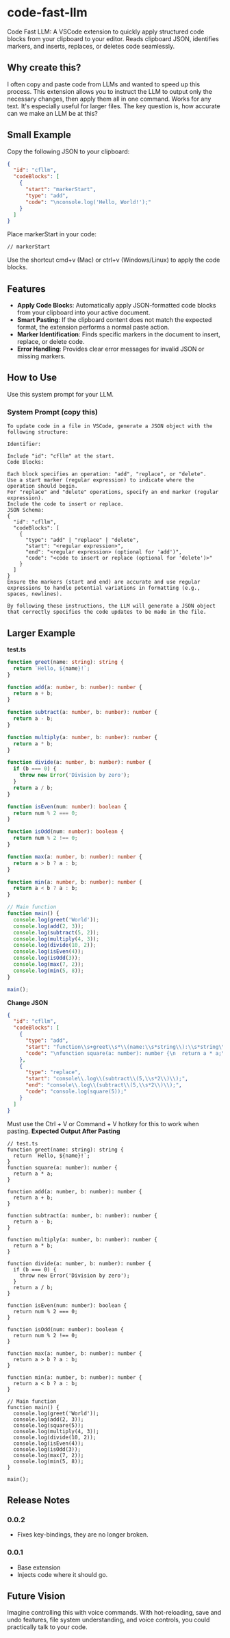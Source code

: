 # code-fast-llm

Code Fast LLM: A VSCode extension to quickly apply structured code blocks from your clipboard to your editor. Reads clipboard JSON, identifies markers, and inserts, replaces, or deletes code seamlessly.

## Why create this?

I often copy and paste code from LLMs and wanted to speed up this process. This extension allows you to instruct the LLM to output only the necessary changes, then apply them all in one command. Works for any text. It's especially useful for larger files. The key question is, how accurate can we make an LLM be at this?

## Small Example

Copy the following JSON to your clipboard:

```json
{
  "id": "cfllm",
  "codeBlocks": [
    {
      "start": "markerStart",
      "type": "add",
      "code": "\nconsole.log('Hello, World!');"
    }
  ]
}
```

Place markerStart in your code:

```txt
// markerStart
```

Use the shortcut cmd+v (Mac) or ctrl+v (Windows/Linux) to apply the code blocks.

## Features

- **Apply Code Block**s: Automatically apply JSON-formatted code blocks from your clipboard into your active document.
- **Smart Pasting**: If the clipboard content does not match the expected format, the extension performs a normal paste action.
- **Marker Identification**: Finds specific markers in the document to insert, replace, or delete code.
- **Error Handling**: Provides clear error messages for invalid JSON or missing markers.

## How to Use

Use this system prompt for your LLM.

### System Prompt (copy this)

```
To update code in a file in VSCode, generate a JSON object with the following structure:

Identifier:

Include "id": "cfllm" at the start.
Code Blocks:

Each block specifies an operation: "add", "replace", or "delete".
Use a start marker (regular expression) to indicate where the operation should begin.
For "replace" and "delete" operations, specify an end marker (regular expression).
Include the code to insert or replace.
JSON Schema:
{
  "id": "cfllm",
  "codeBlocks": [
    {
      "type": "add" | "replace" | "delete",
      "start": "<regular expression>",
      "end": "<regular expression> (optional for 'add')",
      "code": "<code to insert or replace (optional for 'delete')>"
    }
  ]
}
Ensure the markers (start and end) are accurate and use regular expressions to handle potential variations in formatting (e.g., spaces, newlines).

By following these instructions, the LLM will generate a JSON object that correctly specifies the code updates to be made in the file.
```

## Larger Example

**test.ts**

```ts
function greet(name: string): string {
  return `Hello, ${name}!`;
}

function add(a: number, b: number): number {
  return a + b;
}

function subtract(a: number, b: number): number {
  return a - b;
}

function multiply(a: number, b: number): number {
  return a * b;
}

function divide(a: number, b: number): number {
  if (b === 0) {
    throw new Error('Division by zero');
  }
  return a / b;
}

function isEven(num: number): boolean {
  return num % 2 === 0;
}

function isOdd(num: number): boolean {
  return num % 2 !== 0;
}

function max(a: number, b: number): number {
  return a > b ? a : b;
}

function min(a: number, b: number): number {
  return a < b ? a : b;
}

// Main function
function main() {
  console.log(greet('World'));
  console.log(add(2, 3));
  console.log(subtract(5, 2));
  console.log(multiply(4, 3));
  console.log(divide(10, 2));
  console.log(isEven(4));
  console.log(isOdd(3));
  console.log(max(7, 2));
  console.log(min(5, 8));
}

main();
```

**Change JSON**

```json
{
  "id": "cfllm",
  "codeBlocks": [
    {
      "type": "add",
      "start": "function\\s+greet\\s*\\(name:\\s*string\\):\\s*string\\s*\\{\\s*return\\s*`Hello,\\s*\\${name}!`;\\s*\\}",
      "code": "\nfunction square(a: number): number {\n  return a * a;\n}\n"
    },
    {
      "type": "replace",
      "start": "console\\.log\\(subtract\\(5,\\s*2\\)\\);",
      "end": "console\\.log\\(subtract\\(5,\\s*2\\)\\);",
      "code": "console.log(square(5));"
    }
  ]
}
```

Must use the Ctrl + V or Command + V hotkey for this to work when pasting.
**Expected Output After Pasting**

```
// test.ts
function greet(name: string): string {
  return `Hello, ${name}!`;
}
function square(a: number): number {
  return a * a;
}

function add(a: number, b: number): number {
  return a + b;
}

function subtract(a: number, b: number): number {
  return a - b;
}

function multiply(a: number, b: number): number {
  return a * b;
}

function divide(a: number, b: number): number {
  if (b === 0) {
    throw new Error('Division by zero');
  }
  return a / b;
}

function isEven(num: number): boolean {
  return num % 2 === 0;
}

function isOdd(num: number): boolean {
  return num % 2 !== 0;
}

function max(a: number, b: number): number {
  return a > b ? a : b;
}

function min(a: number, b: number): number {
  return a < b ? a : b;
}

// Main function
function main() {
  console.log(greet('World'));
  console.log(add(2, 3));
  console.log(square(5));
  console.log(multiply(4, 3));
  console.log(divide(10, 2));
  console.log(isEven(4));
  console.log(isOdd(3));
  console.log(max(7, 2));
  console.log(min(5, 8));
}

main();
```

## Release Notes

### 0.0.2

- Fixes key-bindings, they are no longer broken.

### 0.0.1

- Base extension
- Injects code where it should go.

## Future Vision

Imagine controlling this with voice commands. With hot-reloading, save and undo features, file system understanding, and voice controls, you could practically talk to your code.
